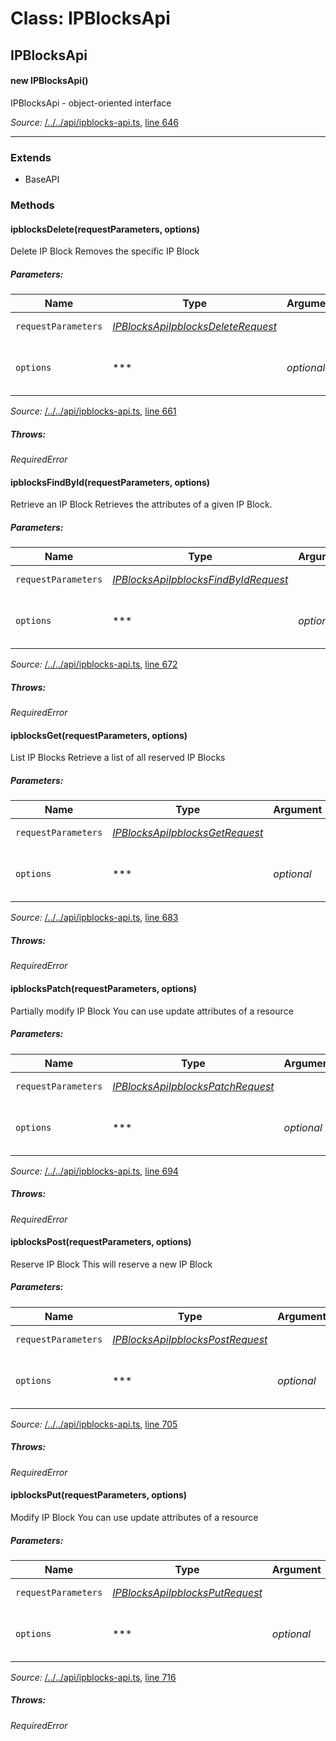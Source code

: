 # Class: IPBlocksApi

## IPBlocksApi

#### new IPBlocksApi()

IPBlocksApi - object-oriented interface

*Source:*
[/../../api/ipblocks-api.ts](/../../api/ipblocks-api.ts), [line 646](/../../api/ipblocks-api.ts#L646)

---------------

### Extends

- BaseAPI

### Methods

#### ipblocksDelete(requestParameters, options)

Delete IP Block
Removes the specific IP Block

##### Parameters:

|Name|Type|Argument|Description|
|----|----|--------|-----------|
|`requestParameters`|*[IPBlocksApiIpblocksDeleteRequest](global.md#IPBlocksApiIpblocksDeleteRequest)*|  |Request parameters.|
|`options`|***|*optional*  |Override http request option.|

*Source:*
[/../../api/ipblocks-api.ts](/../../api/ipblocks-api.ts), [line 661](/../../api/ipblocks-api.ts#L661)

##### Throws:

*RequiredError*

#### ipblocksFindById(requestParameters, options)

Retrieve an IP Block
Retrieves the attributes of a given IP Block.

##### Parameters:

|Name|Type|Argument|Description|
|----|----|--------|-----------|
|`requestParameters`|*[IPBlocksApiIpblocksFindByIdRequest](global.md#IPBlocksApiIpblocksFindByIdRequest)*|  |Request parameters.|
|`options`|***|*optional*  |Override http request option.|

*Source:*
[/../../api/ipblocks-api.ts](/../../api/ipblocks-api.ts), [line 672](/../../api/ipblocks-api.ts#L672)

##### Throws:

*RequiredError*

#### ipblocksGet(requestParameters, options)

List IP Blocks
Retrieve a list of all reserved IP Blocks

##### Parameters:

|Name|Type|Argument|Description|
|----|----|--------|-----------|
|`requestParameters`|*[IPBlocksApiIpblocksGetRequest](global.md#IPBlocksApiIpblocksGetRequest)*|  |Request parameters.|
|`options`|***|*optional*  |Override http request option.|

*Source:*
[/../../api/ipblocks-api.ts](/../../api/ipblocks-api.ts), [line 683](/../../api/ipblocks-api.ts#L683)

##### Throws:

*RequiredError*

#### ipblocksPatch(requestParameters, options)

Partially modify IP Block
You can use update attributes of a resource

##### Parameters:

|Name|Type|Argument|Description|
|----|----|--------|-----------|
|`requestParameters`|*[IPBlocksApiIpblocksPatchRequest](global.md#IPBlocksApiIpblocksPatchRequest)*|  |Request parameters.|
|`options`|***|*optional*  |Override http request option.|

*Source:*
[/../../api/ipblocks-api.ts](/../../api/ipblocks-api.ts), [line 694](/../../api/ipblocks-api.ts#L694)

##### Throws:

*RequiredError*

#### ipblocksPost(requestParameters, options)

Reserve IP Block
This will reserve a new IP Block

##### Parameters:

|Name|Type|Argument|Description|
|----|----|--------|-----------|
|`requestParameters`|*[IPBlocksApiIpblocksPostRequest](global.md#IPBlocksApiIpblocksPostRequest)*|  |Request parameters.|
|`options`|***|*optional*  |Override http request option.|

*Source:*
[/../../api/ipblocks-api.ts](/../../api/ipblocks-api.ts), [line 705](/../../api/ipblocks-api.ts#L705)

##### Throws:

*RequiredError*

#### ipblocksPut(requestParameters, options)

Modify IP Block
You can use update attributes of a resource

##### Parameters:

|Name|Type|Argument|Description|
|----|----|--------|-----------|
|`requestParameters`|*[IPBlocksApiIpblocksPutRequest](global.md#IPBlocksApiIpblocksPutRequest)*|  |Request parameters.|
|`options`|***|*optional*  |Override http request option.|

*Source:*
[/../../api/ipblocks-api.ts](/../../api/ipblocks-api.ts), [line 716](/../../api/ipblocks-api.ts#L716)

##### Throws:

*RequiredError*